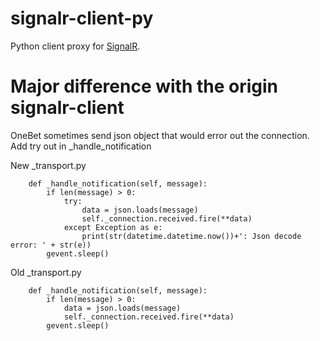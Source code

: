 # signalr-client-py

Python client proxy for [SignalR](http://signalr.net/).

# Major difference with the origin signalr-client

OneBet sometimes send json object that would error out the connection. Add try out in _handle_notification


New _transport.py
```
    def _handle_notification(self, message):
        if len(message) > 0:
            try:
                data = json.loads(message)
                self._connection.received.fire(**data)
            except Exception as e:
                print(str(datetime.datetime.now())+': Json decode error: ' + str(e))
        gevent.sleep()
```

Old _transport.py
```
    def _handle_notification(self, message):
        if len(message) > 0:
            data = json.loads(message)
            self._connection.received.fire(**data)
        gevent.sleep()

```
